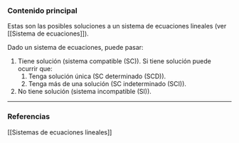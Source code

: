 ### Contenido principal

Estas son las posibles soluciones a un sistema de ecuaciones lineales (ver [[Sistema de ecuaciones]]).

Dado un sistema de ecuaciones, puede pasar:
1. Tiene solución (sistema compatible (SC)).
	Si tiene solución puede ocurrir que:
	1. Tenga solución única (SC determinado (SCD)).
	2. Tenga más de una solución (SC indeterminado (SCI)).
1. No tiene solución (sistema incompatible (SI)).


--- 
### Referencias
[[Sistemas de ecuaciones lineales]]
